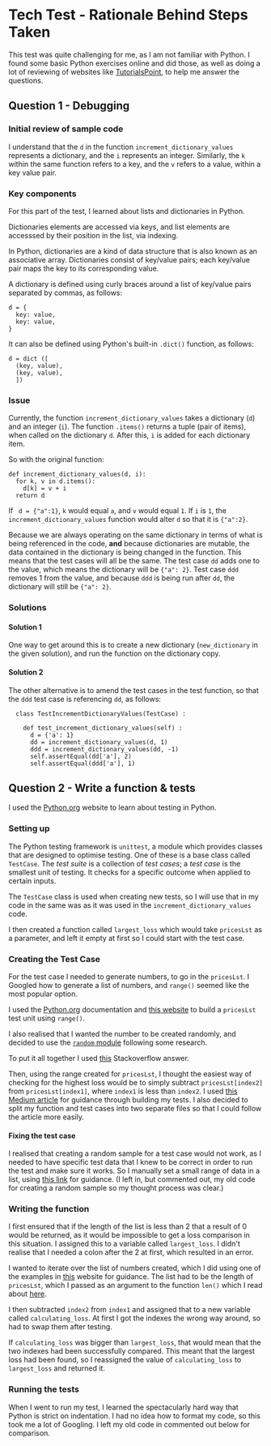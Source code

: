 # Tech Test - Rationale Behind Steps Taken

This test was quite challenging for me, as I am not familiar with Python. I found some basic Python exercises online and did those, as well as doing a lot of reviewing of websites like [TutorialsPoint](https://www.tutorialspoint.com/python), to help me answer the questions.

## Question 1 - Debugging

### Initial review of sample code

I understand that the ```d``` in the function ```increment_dictionary_values``` represents a dictionary, and the ```i``` represents an integer.
Similarly, the ```k``` within the same function refers to a key, and the ```v``` refers to a value, within a key value pair.

### Key components

For this part of the test, I learned about lists and dictionaries in Python.

Dictionaries elements are accessed via keys, and list elements are accesssed by their position in the list, via indexing.

In Python, dictionaries are a kind of data structure that is also known as an associative array. Dictionaries consist of key/value pairs; each key/value pair maps the key to its corresponding value.

A dictionary is defined using curly braces around a list of key/value pairs separated by commas, as follows:

```
d = {
  key: value,
  key: value,
}
```
It can also be defined using Python's built-in ```.dict()``` function, as follows:

```
d = dict ([
  (key, value),
  (key, value),
  ])
```
### Issue

Currently, the function ```increment_dictionary_values``` takes a dictionary (```d```) and an integer (```i```). The function ```.items()``` returns a tuple (pair of items), when called on the dictionary ```d```. After this, ```i``` is added for each dictionary item.

So with the original function:
```
def increment_dictionary_values(d, i):
  for k, v in d.items():
    d[k] = v + i
  return d
```

If ``` d = {"a":1}```, ```k``` would equal ```a```, and ```v``` would equal ```1```. If ```i``` is ```1```, the ```increment_dictionary_values``` function would alter ```d``` so that it is ```{"a":2}```.

Because we are always operating on the same dictionary in terms of what is being referenced in the code, **and** because dictionaries are mutable, the data contained in the dictionary is being changed in the function. This means that the test cases will all be the same. The test case ```dd``` adds one to the value, which means the dictionary will be ```{"a": 2}```. Test case ```ddd``` removes 1 from the value, and because ```ddd``` is being run after ```dd```, the dictionary will still be ```{"a": 2}```.

### Solutions

#### Solution 1

One way to get around this is to create a new dictionary (```new_dictionary``` in the given solution), and run the function on the dictionary copy.

#### Solution 2

The other alternative is to amend the test cases in the test function, so that the ```ddd``` test case is referencing ```dd```, as follows:

```
  class TestIncrementDictionaryValues(TestCase) :

    def test_increment_dictionary_values(self) :
      d = {'a': 1}
      dd = increment_dictionary_values(d, 1)
      ddd = increment_dictionary_values(dd, -1)
      self.assertEqual(dd['a'], 2)
      self.assertEqual(ddd['a'], 1)
```

## Question 2 - Write a function & tests

I used the [Python.org](https://docs.python.org/2/library/unittest.html) website to learn about testing in Python.

### Setting up

The Python testing framework is ```unittest```, a module which provides classes that are designed to optimise testing. One of these is a base class called ```TestCase```. The _test suite_ is a collection of _test cases_; a _test case_ is the smallest unit of testing. It checks for a specific outcome when applied to certain inputs.

The ```TestCase``` class is used when creating new tests, so I will use that in my code in the same was as it was used in the ```increment_dictionary_values``` code.

I then created a function called ```largest_loss``` which would take ```pricesLst``` as a parameter, and left it empty at first so I could start with the test case.

### Creating the Test Case

For the test case I needed to generate numbers, to go in the ```pricesLst```. I Googled how to generate a list of numbers, and ```range()``` seemed like the most popular option.

I used the [Python.org](https://docs.python.org/2/library/functions.html?highlight=range#range) documentation and [this website](https://www.science-emergence.com/Articles/How-to-create-a-list-of-numbers-in-python-/) to build a ```pricesLst``` test unit using ```range()```.

I also realised that I wanted the number to be created randomly, and decided to use the [```random``` module](https://www.pythonforbeginners.com/random/how-to-use-the-random-module-in-python) following some research.

To put it all together I used [this](https://stackoverflow.com/questions/22842289/generate-n-unique-random-numbers-within-a-range) Stackoverflow answer.

Then, using the range created for ```pricesLst```, I thought the easiest way of checking for the highest loss would be to simply subtract ```pricesLst[index2]``` from ```pricesLst[index1]```, where ```index1``` is less than ```index2```. I used [this Medium article](https://medium.freecodecamp.org/learning-to-test-with-python-997ace2d8abe) for guidance through building my tests. I also decided to split my function and test cases into two separate files so that I could follow the article more easily.

#### Fixing the test case

I realised that creating a random sample for a test case would not work, as I needed to have specific test data that I knew to be correct in order to run the test and make sure it works. So I manually set a small range of data in a list, using [this link](https://www.programiz.com/python-programming/list) for guidance. (I left in, but commented out, my old code for creating a random sample so my thought process was clear.)

### Writing the function

I first ensured that if the length of the list is less than 2 that a result of 0 would be returned, as it would be impossible to get a loss comparison in this situation. I assigned this to a variable called ```largest_loss```. I didn't realise that I needed a colon after the 2 at first, which resulted in an error.

I wanted to iterate over the list of numbers created, which I did using one of the examples in [this](https://www.science-emergence.com/Articles/How-to-create-a-list-of-numbers-in-python-/) website for guidance. The list had to be the length of ```pricesLst```, which I passed as an argument to the function ```len()``` which I read about [here](https://www.quora.com/How-do-you-get-the-length-of-a-list-in-Python).

I then subtracted ```index2``` from ```index1``` and assigned that to a new variable called ```calculating_loss```. At first I got the indexes the wrong way around, so had to swap them after testing.

If ```calculating_loss``` was bigger than ```largest_loss```, that would mean that the two indexes had been successfully compared. This meant that the largest loss had been found, so I reassigned the value of ```calculating_loss``` to ```largest_loss``` and returned it.

### Running the tests

When I went to run my test, I learned the spectacularly hard way that Python is strict on indentation. I had no idea how to format my code, so this took me a lot of Googling. I left my old code in commented out below for comparison.
